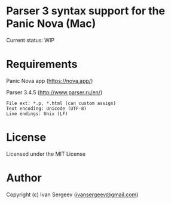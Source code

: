# Parser 3 syntax support for the Panic Nova (Mac)

Current status: WIP

# Requirements

Panic Nova app (https://nova.app/)

Parser 3.4.5 (http://www.parser.ru/en/)

	File ext: *.p, *.html (can custom assign)
	Text encoding: Unicode (UTF-8)
	Line endings: Unix (LF)

# License

Licensed under the MIT License

# Author

Copyright (c) Ivan Sergeev (ivansergeev@gmail.com)